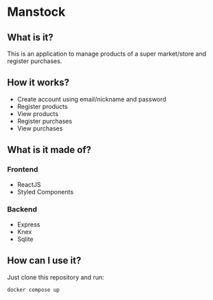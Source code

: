 # Manstock

## What is it?
This is an application to manage products of a super market/store and register purchases.

## How it works?
- Create account using email/nickname and password
- Register products
- View products
- Register purchases
- View purchases

## What is it made of?
### Frontend
- ReactJS
- Styled Components
### Backend
- Express
- Knex
- Sqlite

## How can I use it?
Just clone this repository and run:
```
docker compose up
```
